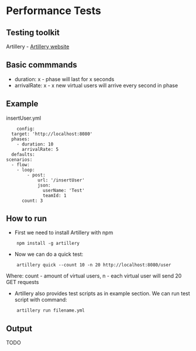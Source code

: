 # Performance Tests

## Testing toolkit

Artillery - [Artillery website](https://artillery.io/)

## Basic commmands

* duration: x - phase will last for x seconds
* arrivalRate: x - x new virtual users will arrive every second in phase

## Example

insertUser.yml

```
    config:
  target: 'http://localhost:8080'
  phases:
    - duration: 10
      arrivalRate: 5
  defaults:
scenarios:
  - flow:
    - loop:
        - post:
            url: '/insertUser'
            json:
              userName: 'Test'
              teamId: 1
      count: 3
```

## How to run

* First we need to install Artillery with npm

```
    npm install -g artillery
```

* Now we can do a quick test:

```
    artillery quick --count 10 -n 20 http://localhost:8080/user
```

Where: count - amount of virtual users, n - each virtual user will send 20 GET requests

* Artillery also provides test scripts as in example section. We can run test script with command:

```
    artillery run filename.yml
```

## Output

TODO
